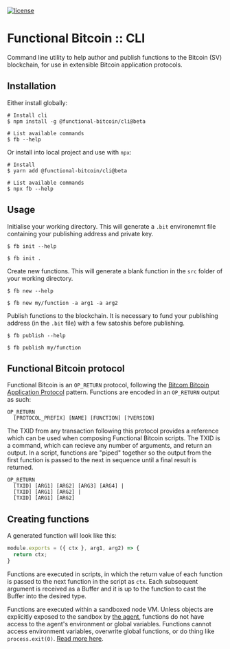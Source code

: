 [![license](https://img.shields.io/github/license/functional-bitcoin/library.svg)](https://github.com/functional-bitcoin/library/blob/master/license.md)

# Functional Bitcoin :: CLI

Command line utility to help author and publish functions to the Bitcoin (SV) blockchain, for use in extensible Bitcoin application protocols.

## Installation

Either install globally:

```console
# Install cli
$ npm install -g @functional-bitcoin/cli@beta

# List available commands
$ fb --help 
```

Or install into local project and use with `npx`:

```console
# Install
$ yarn add @functional-bitcoin/cli@beta

# List available commands
$ npx fb --help 
```

## Usage

Initialise your working directory. This will generate a `.bit` environemnt file containing your publishing address and private key.

```console
$ fb init --help

$ fb init .
```

Create new functions. This will generate a blank function in the `src` folder of your working directory.

```console
$ fb new --help

$ fb new my/function -a arg1 -a arg2
```

Publish functions to the blockchain. It is necessary to fund your publishing address (in the `.bit` file) with a few satoshis before publishing.


```console
$ fb publish --help

$ fb publish my/function
```

## Functional Bitcoin protocol

Functional Bitcoin is an `OP_RETURN` protocol, following the [Bitcom Bitcoin Application Protocol](https://bitcom.bitdb.network) pattern. Functions are encoded in an `OP_RETURN` output as such:

```text
OP_RETURN
  [PROTOCOL_PREFIX] [NAME] [FUNCTION] [?VERSION]
```

The TXID from any transaction following this protocol provides a reference which can be used when composing Functional Bitcoin scripts. The TXID is a command, which can recieve any number of arguments, and return an output. In a script, functions are "piped" together so the output from the first function is passed to the next in sequence until a final result is returned.

```text
OP_RETURN
  [TXID] [ARG1] [ARG2] [ARG3] [ARG4] |
  [TXID] [ARG1] [ARG2] |
  [TXID] [ARG1] [ARG2]

```

## Creating functions

A generated function will look like this:

```javascript
module.exports = ({ ctx }, arg1, arg2) => {
  return ctx;
}
```

Functions are executed in scripts, in which the return value of each function is passed to the next function in the script as `ctx`. Each subsequent argument is received as a Buffer and it is up to the function to cast the Buffer into the desired type.

Functions are executed within a sandboxed node VM. Unless objects are explicitly exposed to the sandbox by [the agent](https://github.com/functional-bitcoin/agent), functions do not have access to the agent's environment or global variables. Functions cannot access environment variables, overwrite global functions, or do thing like `process.exit(0)`. [Read more here](https://github.com/functional-bitcoin/agent).

